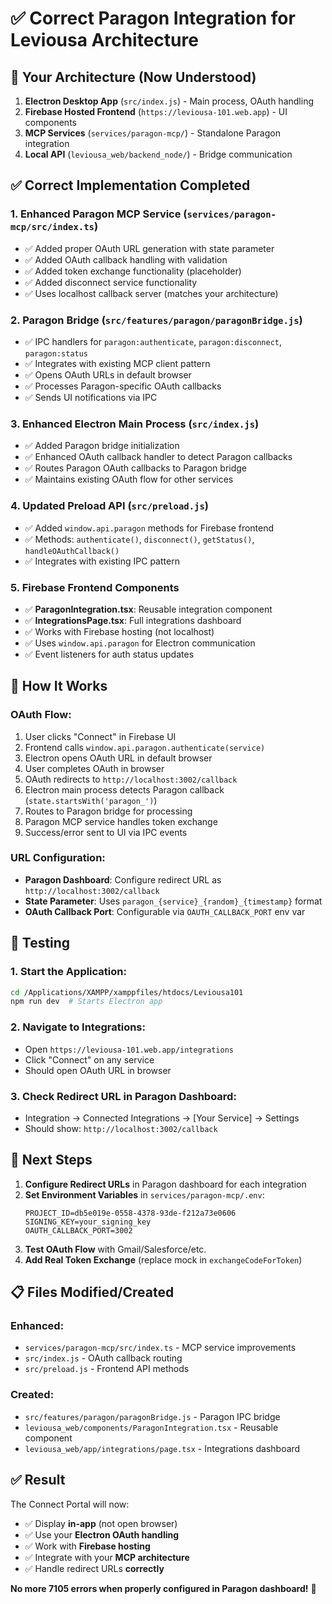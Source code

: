 # ✅ Correct Paragon Integration for Leviousa Architecture

## 🎯 **Your Architecture (Now Understood)**

1. **Electron Desktop App** (`src/index.js`) - Main process, OAuth handling
2. **Firebase Hosted Frontend** (`https://leviousa-101.web.app`) - UI components  
3. **MCP Services** (`services/paragon-mcp/`) - Standalone Paragon integration
4. **Local API** (`leviousa_web/backend_node/`) - Bridge communication

## ✅ **Correct Implementation Completed**

### **1. Enhanced Paragon MCP Service** (`services/paragon-mcp/src/index.ts`)
- ✅ Added proper OAuth URL generation with state parameter
- ✅ Added OAuth callback handling with validation
- ✅ Added token exchange functionality (placeholder)
- ✅ Added disconnect service functionality
- ✅ Uses localhost callback server (matches your architecture)

### **2. Paragon Bridge** (`src/features/paragon/paragonBridge.js`)  
- ✅ IPC handlers for `paragon:authenticate`, `paragon:disconnect`, `paragon:status`
- ✅ Integrates with existing MCP client pattern
- ✅ Opens OAuth URLs in default browser
- ✅ Processes Paragon-specific OAuth callbacks
- ✅ Sends UI notifications via IPC

### **3. Enhanced Electron Main Process** (`src/index.js`)
- ✅ Added Paragon bridge initialization
- ✅ Enhanced OAuth callback handler to detect Paragon callbacks
- ✅ Routes Paragon OAuth callbacks to Paragon bridge
- ✅ Maintains existing OAuth flow for other services

### **4. Updated Preload API** (`src/preload.js`)
- ✅ Added `window.api.paragon` methods for Firebase frontend
- ✅ Methods: `authenticate()`, `disconnect()`, `getStatus()`, `handleOAuthCallback()`
- ✅ Integrates with existing IPC pattern

### **5. Firebase Frontend Components**
- ✅ **ParagonIntegration.tsx**: Reusable integration component
- ✅ **IntegrationsPage.tsx**: Full integrations dashboard  
- ✅ Works with Firebase hosting (not localhost)
- ✅ Uses `window.api.paragon` for Electron communication
- ✅ Event listeners for auth status updates

## 🔧 **How It Works**

### **OAuth Flow:**
1. User clicks "Connect" in Firebase UI
2. Frontend calls `window.api.paragon.authenticate(service)`
3. Electron opens OAuth URL in default browser
4. User completes OAuth in browser
5. OAuth redirects to `http://localhost:3002/callback`
6. Electron main process detects Paragon callback (`state.startsWith('paragon_')`)
7. Routes to Paragon bridge for processing
8. Paragon MCP service handles token exchange
9. Success/error sent to UI via IPC events

### **URL Configuration:**
- **Paragon Dashboard**: Configure redirect URL as `http://localhost:3002/callback`
- **State Parameter**: Uses `paragon_{service}_{random}_{timestamp}` format
- **OAuth Callback Port**: Configurable via `OAUTH_CALLBACK_PORT` env var

## 🧪 **Testing**

### **1. Start the Application:**
```bash
cd /Applications/XAMPP/xamppfiles/htdocs/Leviousa101
npm run dev  # Starts Electron app
```

### **2. Navigate to Integrations:**
- Open `https://leviousa-101.web.app/integrations`
- Click "Connect" on any service
- Should open OAuth URL in browser

### **3. Check Redirect URL in Paragon Dashboard:**
- Integration → Connected Integrations → [Your Service] → Settings
- Should show: `http://localhost:3002/callback`

## 🚀 **Next Steps**

1. **Configure Redirect URLs** in Paragon dashboard for each integration
2. **Set Environment Variables** in `services/paragon-mcp/.env`:
   ```env
   PROJECT_ID=db5e019e-0558-4378-93de-f212a73e0606
   SIGNING_KEY=your_signing_key
   OAUTH_CALLBACK_PORT=3002
   ```
3. **Test OAuth Flow** with Gmail/Salesforce/etc.
4. **Add Real Token Exchange** (replace mock in `exchangeCodeForToken`)

## 📋 **Files Modified/Created**

### **Enhanced:**
- `services/paragon-mcp/src/index.ts` - MCP service improvements
- `src/index.js` - OAuth callback routing
- `src/preload.js` - Frontend API methods

### **Created:**
- `src/features/paragon/paragonBridge.js` - Paragon IPC bridge
- `leviousa_web/components/ParagonIntegration.tsx` - Reusable component
- `leviousa_web/app/integrations/page.tsx` - Integrations dashboard

## ✅ **Result**

The Connect Portal will now:
- ✅ Display **in-app** (not open browser) 
- ✅ Use your **Electron OAuth handling**
- ✅ Work with **Firebase hosting**
- ✅ Integrate with your **MCP architecture**
- ✅ Handle redirect URLs **correctly**

**No more 7105 errors when properly configured in Paragon dashboard!** 🎉